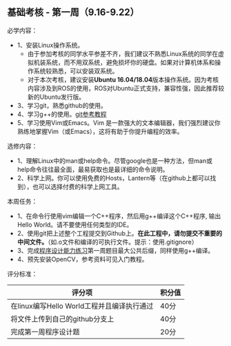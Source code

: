 ## 基础考核 - 第一周（9.16-9.22）

必学内容：

- 1、安装Linux操作系统。
    - 由于参加考核的同学水平参差不齐，我们建议不熟悉Linux系统的同学在虚拟机装系统，而不用双系统，避免损坏你的硬盘。如果对计算机体系和操作系统较熟悉，可以安装双系统。
    - 对于本次考核，建议安装**Ubuntu 16.04/18.04**版本操作系统。因为考核内容涉及到ROS的使用，ROS对Ubuntu正式支持，兼容性强，因此推荐较新的Ubuntu发行版。
- 3、学习git，熟悉github的使用。
- 4、学习g++的使用。[git参考教程](https://git-scm.com/book/zh/v2)
- 5、学习使用Vim或Emacs。Vim 是一款强大的文本编辑器，我们强烈建议你熟练地掌握Vim（或Emacs），这将有助于你提升编程的效率。

选修内容：

- 1、理解Linux中的man或help命令。尽管google也是一种方法，但man或help命令往往最全面，最易获取也是最详细的命令说明。
- 2、科学上网。你可以使用免费的Hosts，Lantern等（在github上都可以找到），也可以选择付费的科学上网工具。

本周任务：

- 1、在命令行使用vim编辑一个C++程序，然后用g++编译这个C++程序, 输出Hello World。请不要使用任何类型的IDE。
- 2、使用git把上述整个工程提交到Github上。**在此工程中，请勿提交不重要的中间文件。**（如.o文件和编译的可执行文件。提示：使用.gitignore）
- 3、完成[程序设计能力练习](https://github.com/SYSU-AERO-SWIFT/tutorial_2018/blob/master/docs/exercises/programming_exercise.md)第一周题目最大公共后缀，同样使用g++编译。  
- 4、预先安装OpenCV，参考资料可见入门教程。

评分标准：  

| 评分项                                     | 积分值 |
| ------------------------------------------ | ------ |
| 在linux编写Hello World工程并且编译执行通过 | 40分   |
| 将文件上传到自己的github分支上             | 40分   |
| 完成第一周程序设计题                       | 20分   |
